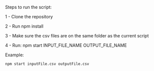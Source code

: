 Steps to run the script:

1 - Clone the repository

2 - Run npm install

3 - Make sure the csv files are on the same folder as the current script

4 - Run:
    npm start INPUT_FILE_NAME OUTPUT_FILE_NAME

Example:
    
    npm start inputFile.csv outputFile.csv

